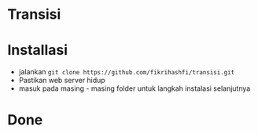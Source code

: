 # Transisi

# Installasi
- jalankan `git clone https://github.com/fikrihashfi/transisi.git`
- Pastikan web server hidup
- masuk pada masing - masing folder untuk langkah instalasi selanjutnya

# Done



